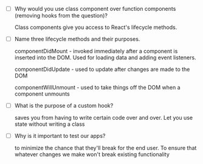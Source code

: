 - [ ] Why would you use class component over function components (removing hooks from the question)?

    Class components give you access to React's lifecycle methods.

- [ ] Name three lifecycle methods and their purposes.

    componentDidMount - invoked immediately after a component is inserted into the DOM. Used for loading data and adding event listeners.

    componentDidUpdate - used to update after changes are made to the DOM

    componentWillUnmount - used to take things off the DOM when a component unmounts

- [ ] What is the purpose of a custom hook?

    saves you from having to write certain code over and over. Let you use state without writing a class

- [ ] Why is it important to test our apps?

    to minimize the chance that they'll break for the end user. To ensure that whatever changes we make won't break existing functionality